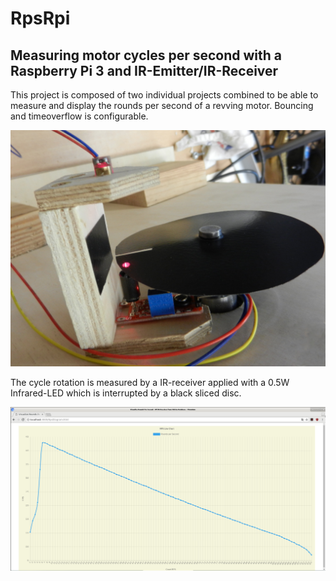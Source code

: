 # RpsRpi
## Measuring motor cycles per second with a Raspberry Pi 3 and IR-Emitter/IR-Receiver
This project is composed of two individual projects combined to be able to measure and display the rounds per second of a revving motor. Bouncing and timeoverflow is configurable.

![IR Receiver](images/ir_measurement.jpg)

The cycle rotation is measured by a IR-receiver applied with a 0.5W Infrared-LED which is interrupted by a black sliced disc.

![Rounds per Second](images/rps_diagram.png)
